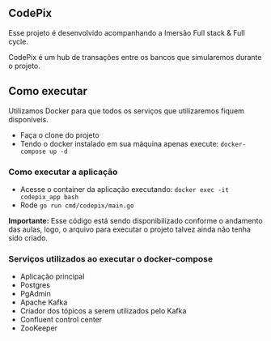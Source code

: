 ## CodePix

Esse projeto é desenvolvido acompanhando a Imersão Full stack & Full cycle.

CodePix é um hub de transações entre os bancos que simularemos durante o projeto.

## Como executar

Utilizamos Docker para que todos os serviços que utilizaremos fiquem disponíveis.

- Faça o clone do projeto
- Tendo o docker instalado em sua máquina apenas execute:
`docker-compose up -d`

### Como executar a aplicação
- Acesse o container da aplicação executando: `docker exec -it codepix_app bash`
- Rode `go run cmd/codepix/main.go`

**Importante:** Esse código está sendo disponibilizado conforme o andamento das aulas, logo, o arquivo para executar o projeto talvez ainda não tenha sido criado.

### Serviços utilizados ao executar o docker-compose

- Aplicação principal
- Postgres
- PgAdmin
- Apache Kafka
- Criador dos tópicos a serem utilizados pelo Kafka
- Confluent control center
- ZooKeeper

